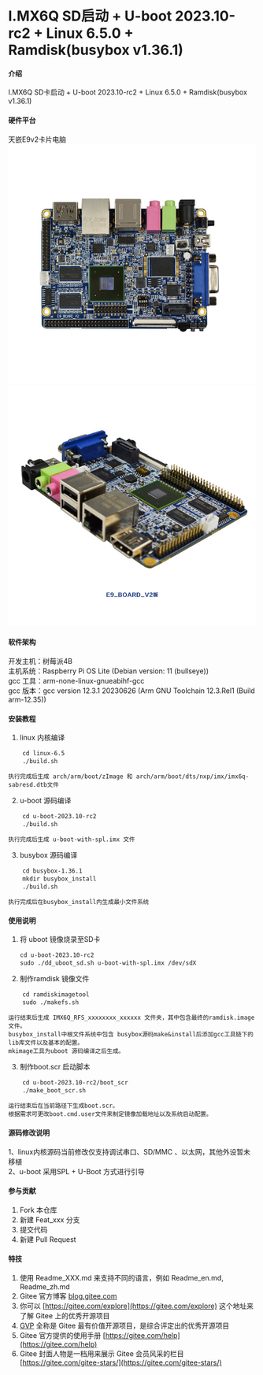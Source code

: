 # I.MX6Q SD启动 + U-boot 2023.10-rc2 + Linux 6.5.0 + Ramdisk(busybox v1.36.1)

#### 介绍
I.MX6Q SD卡启动 + U-boot 2023.10-rc2 + Linux 6.5.0 + Ramdisk(busybox v1.36.1)

#### 硬件平台
天嵌E9v2卡片电脑
![输入图片说明](doce9v2.jpg)
![输入图片说明](doce9v2_1.jpg)
#### 软件架构
开发主机：树莓派4B  
主机系统：Raspberry Pi OS Lite (Debian version: 11 (bullseye))  
gcc 工具：arm-none-linux-gnueabihf-gcc   
gcc 版本：gcc version 12.3.1 20230626 (Arm GNU Toolchain 12.3.Rel1 (Build arm-12.35))  

#### 安装教程
1.  linux 内核编译  
```
    cd linux-6.5 
    ./build.sh  
```
    执行完成后生成 arch/arm/boot/zImage 和 arch/arm/boot/dts/nxp/imx/imx6q-sabresd.dtb文件      
2.  u-boot 源码编译  
```
    cd u-boot-2023.10-rc2 
    ./build.sh 
```
    执行完成后生成 u-boot-with-spl.imx 文件  
3.  busybox 源码编译  
```  
    cd busybox-1.36.1 
    mkdir busybox_install  
    ./build.sh
```
    执行完成后在busybox_install内生成最小文件系统  

#### 使用说明
1.  将 uboot 镜像烧录至SD卡  
    ```
    cd u-boot-2023.10-rc2 
    sudo ./dd_uboot_sd.sh u-boot-with-spl.imx /dev/sdX 
    ```
2.  制作ramdisk 镜像文件 
``` 
    cd ramdiskimagetool  
    sudo ./makefs.sh 
```
    运行结束后生成 IMX6Q_RFS_xxxxxxxx_xxxxxx 文件夹，其中包含最终的ramdisk.image文件。 
    busybox_install中根文件系统中包含 busybox源码make&install后添加gcc工具链下的lib库文件以及基本的配置。  
    mkimage工具为uboot 源码编译之后生成。  
3.  制作boot.scr 启动脚本  
```
    cd u-boot-2023.10-rc2/boot_scr 
    ./make_boot_scr.sh  
```
    运行结束后在当前路径下生成boot.scr。
    根据需求可更改boot.cmd.user文件来制定镜像加载地址以及系统启动配置。

#### 源码修改说明
1、linux内核源码当前修改仅支持调试串口、SD/MMC 、以太网，其他外设暂未移植  
2、u-boot 采用SPL + U-Boot 方式进行引导
#### 参与贡献

1.  Fork 本仓库
2.  新建 Feat_xxx 分支
3.  提交代码
4.  新建 Pull Request


#### 特技

1.  使用 Readme\_XXX.md 来支持不同的语言，例如 Readme\_en.md, Readme\_zh.md
2.  Gitee 官方博客 [blog.gitee.com](https://blog.gitee.com)
3.  你可以 [https://gitee.com/explore](https://gitee.com/explore) 这个地址来了解 Gitee 上的优秀开源项目
4.  [GVP](https://gitee.com/gvp) 全称是 Gitee 最有价值开源项目，是综合评定出的优秀开源项目
5.  Gitee 官方提供的使用手册 [https://gitee.com/help](https://gitee.com/help)
6.  Gitee 封面人物是一档用来展示 Gitee 会员风采的栏目 [https://gitee.com/gitee-stars/](https://gitee.com/gitee-stars/)
